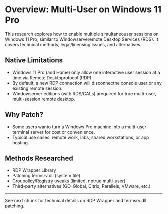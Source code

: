 # Overview: Multi-User on Windows 11 Pro

This research explores how to enable multiple simultaneouser sessions on Windows 11 Pro, similar to Windowserveremote Desktop Services (RDS). It covers technical methods, legal/licensing issues, and alternatives.

## Native Limitations
- Windows 11 Pro (and Home) only allow one interactive user session at a time via Remote Desktoprotocol (RDP).
- By default, a new RDP connection will disconnecthe console user or any existing remote session.
- Windowserver editions (with RDS/CALs) arequired for true multi-user, multi-session remote desktop.

## Why Patch?
- Some users wanto turn a Windows Pro machine into a multi-user terminal server for cost or convenience.
- Typical use cases: remote work, labs, shared workstations, or app hosting.

## Methods Researched
- RDP Wrapper Library
- Patching termsrv.dll (system file)
- Groupolicy/Registry tweaks (limited, notrue multi-user)
- Third-party alternatives (GO-Global, Citrix, Parallels, VMware, etc.)

---

See next chunk for technical details on RDP Wrapper and termsrv.dll patching.
